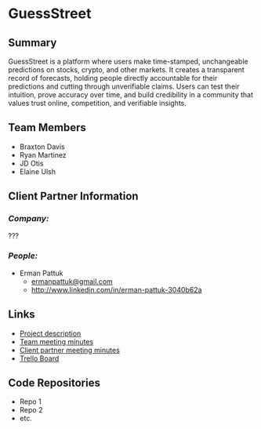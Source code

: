 # GuessStreet

## Summary
GuessStreet is a platform where users make time-stamped, unchangeable predictions on stocks, crypto, and other markets. It creates a transparent record of forecasts, holding people directly accountable for their predictions and cutting through unverifiable claims. Users can test their intuition, prove accuracy over time, and build credibility in a community that values trust online, competition, and verifiable insights.

## Team Members
* Braxton Davis
* Ryan Martinez
* JD Otis
* Elaine Ulsh

## Client Partner Information
### _Company:_
???
### _People:_
* Erman Pattuk
  - ermanpattuk@gmail.com
  - http://www.linkedin.com/in/erman-pattuk-3040b62a

## Links
* [Project description](ProjectDescription.md)
* [Team meeting minutes](MeetingMinutes/Team)
* [Client partner meeting minutes](MeetingMinutes/ClientPartner)
* [Trello Board](https://trello.com/invite/b/68c2ece44faab28dd260b6f5/ATTIc9470b7c986ce2ba8e5ab051c1059217C8079CFB/guess-street-capstone)

## Code Repositories
* Repo 1
* Repo 2
* etc.
